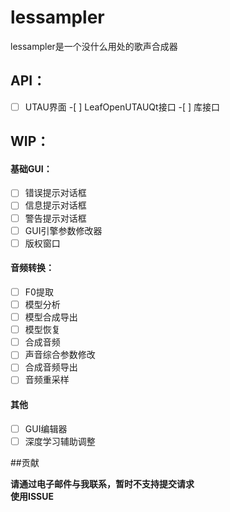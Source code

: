 # lessampler
lessampler是一个没什么用处的歌声合成器

## API：
-[ ] UTAU界面
-[ ] LeafOpenUTAUQt接口
-[ ] 库接口

## WIP：
#### 基础GUI：
-[ ] 错误提示对话框
-[ ] 信息提示对话框
-[ ] 警告提示对话框
-[ ] GUI引擎参数修改器
-[ ] 版权窗口

#### 音频转换：
-[ ] F0提取
-[ ] 模型分析
-[ ] 模型合成导出
-[ ] 模型恢复
-[ ] 合成音频
-[ ] 声音综合参数修改
-[ ] 合成音频导出
-[ ] 音频重采样

#### 其他
-[ ] GUI编辑器
-[ ] 深度学习辅助调整

##贡献

**请通过电子邮件与我联系，暂时不支持提交请求**  
**使用ISSUE**

